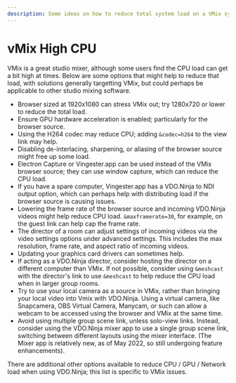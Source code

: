 ```yaml
---
description: Some ideas on how to reduce total system load on a VMix system using VDO.Ninja
---
```


# vMix High CPU

VMix is a great studio mixer, although some users find the CPU load can get a bit high at times. Below are some options that might help to reduce that load, with solutions generally targetting VMix, but could perhaps be applicable to other studio mixing software.

* Browser sized at 1920x1080 can stress VMix out; try 1280x720 or lower to reduce the total load.
* Ensure GPU hardware acceleration is enabled; particularly for the browser source.
* Using the H264 codec may reduce CPU; adding `&codec=h264` to the view link may help.
* Disabling de-interlacing, sharpening, or aliasing of the browser source might free up some load.
* Electron Capture or Vingester.app can be used instead of the VMix browser source; they can use window capture, which can reduce the CPU load.
* If you have a spare computer, Vingester.app has a VDO.Ninja to NDI output option, which can perhaps help with distributing load if the browser source is causing issues.
* Lowering the frame rate of the browser source and incoming VDO.Ninja videos might help reduce CPU load. `&maxframerate=30`, for example, on the guest link can help cap the frame rate.
* The director of a room can adjust settings of incoming videos via the video settings options under advanced settings. This includes the max resolution, frame rate, and aspect ratio of incoming videos.
* Updating your graphics card drivers can sometimes help.
* If acting as a VDO.Ninja director, consider hosting the director on a different computer than VMix. If not possible, consider using `&meshcast` with the director's link to use `&meshcast` to help reduce the CPU load when in larger group rooms.
* Try to use your local camera as a source in VMix, rather than bringing your local video into Vmix with VDO.Ninja. Using a virtual camera, like Snapcamera, OBS Virtual Camera, Manycam, or such can allow a webcam to be accessed using the browser and VMix at the same time.
* Avoid using multiple group scene link, unless solo-view links. Instead, consider using the VDO.Ninja mixer app to use a single group scene link, switching between different layouts using the mixer interface. (The Mixer app is relatively new, as of May 2022, so still undergoing feature enhancements).

There are additional other options available to reduce CPU / GPU / Network load when using VDO.Ninja; this list is specific to VMix issues.
